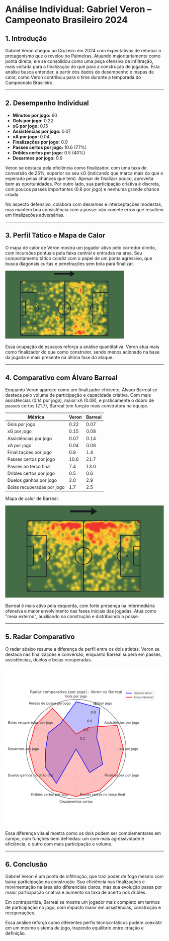 # Análise Individual: Gabriel Veron – Campeonato Brasileiro 2024

## 1. Introdução

Gabriel Veron chegou ao Cruzeiro em 2024 com expectativas de retomar o protagonismo que o revelou no Palmeiras. Atuando majoritariamente como ponta direita, ele se consolidou como uma peça ofensiva de infiltração, mais voltada para a finalização do que para a construção de jogadas. Esta análise busca entender, a partir dos dados de desempenho e mapas de calor, como Veron contribuiu para o time durante a temporada do Campeonato Brasileiro.

---

## 2. Desempenho Individual

- **Minutos por jogo:** 60
- **Gols por jogo:** 0.22
- **xG por jogo:** 0.15
- **Assistências por jogo:** 0.07
- **xA por jogo:** 0.04
- **Finalizações por jogo:** 0.9
- **Passes certos por jogo:** 10.6 (77%)
- **Dribles certos por jogo:** 0.5 (40%)
- **Desarmes por jogo:** 0.9

Veron se destaca pela eficiência como finalizador, com uma taxa de conversão de 25%, superior ao seu xG (indicando que marca mais do que o esperado pelas chances que tem). Apesar de finalizar pouco, aproveita bem as oportunidades. Por outro lado, sua participação criativa é discreta, com poucos passes importantes (0.8 por jogo) e nenhuma grande chance criada.

No aspecto defensivo, colabora com desarmes e interceptações modestas, mas mantém boa consistência com a posse: não comete erros que resultem em finalizações adversárias.

---

## 3. Perfil Tático e Mapa de Calor

O mapa de calor de Veron mostra um jogador ativo pelo corredor direito, com incursões pontuais pela faixa central e entradas na área. Seu comportamento tático condiz com o papel de um ponta agressivo, que busca diagonais curtas e penetrações sem bola para finalizar.

![Mapa de Calor - Veron](assets/veron_heatmap.png)

Essa ocupação de espaços reforça a análise quantitativa: Veron atua mais como finalizador do que como construtor, sendo menos acionado na base da jogada e mais presente na última fase do ataque.

---

## 4. Comparativo com Álvaro Barreal

Enquanto Veron aparece como um finalizador eficiente, Álvaro Barreal se destaca pelo volume de participação e capacidade criativa. Com mais assistências (0.14 por jogo), maior xA (0.08), e praticamente o dobro de passes certos (21.7), Barreal tem função mais construtora na equipe.

| Métrica                    | Veron | Barreal |
| -------------------------- | ----- | ------- |
| Gols por jogo              | 0.22  | 0.07    |
| xG por jogo                | 0.15  | 0.08    |
| Assistências por jogo      | 0.07  | 0.14    |
| xA por jogo                | 0.04  | 0.08    |
| Finalizações por jogo      | 0.9   | 1.4     |
| Passes certos por jogo     | 10.6  | 21.7    |
| Passes no terço final      | 7.4   | 13.0    |
| Dribles certos por jogo    | 0.5   | 0.6     |
| Duelos ganhos por jogo     | 2.0   | 2.9     |
| Bolas recuperadas por jogo | 1.7   | 2.5     |

Mapa de calor de Barreal:

![Mapa de Calor - Barreal](assets/barreal_heatmap.png)

Barreal é mais ativo pela esquerda, com forte presença na intermediária ofensiva e maior envolvimento nas fases iniciais das jogadas. Atua como "meia externo", auxiliando na construção e distribuindo a posse.

---

## 5. Radar Comparativo

O radar abaixo resume a diferença de perfil entre os dois atletas. Veron se destaca nas finalizações e conversão, enquanto Barreal supera em passes, assistências, duelos e bolas recuperadas.

![Radar Comparativo](assets/veron_vs_barreal_radar.png)

Essa diferença visual mostra como os dois podem ser complementares em campo, com funções bem definidas: um com mais agressividade e eficiência, o outro com mais participação e volume.

---

## 6. Conclusão

Gabriel Veron é um ponta de infiltração, que traz poder de fogo mesmo com baixa participação na construção. Sua eficiência nas finalizações e movimentação na área são diferenciais claros, mas sua evolução passa por maior participação criativa e aumento na taxa de acerto nos dribles.

Em contrapartida, Barreal se mostra um jogador mais completo em termos de participação no jogo, com impacto maior em assistências, construção e recuperações.

Essa análise reforça como diferentes perfis técnico-táticos podem coexistir em um mesmo sistema de jogo, trazendo equilíbrio entre criação e definição.

<!-- Adicione aqui a análise completa com texto interpretativo -->
